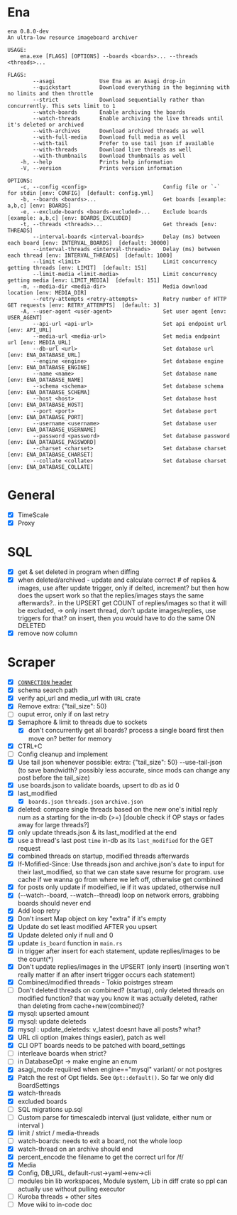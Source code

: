 <!--

# New
****
[![Latest Version][latest-badge]][latest-link]
[![License][license-badge]][license-url]
[![Lines Of Code][tokei-loc-badge]][repo-url]
[![Build Status][build-badge]][build-url]
[![Unsafe Forbidden][safety-badge]][safety-url]
[![Documentation][doc-badge]][doc-url]
[![rustc](https://img.shields.io/badge/rustc-1.41+-blue.svg)](https://blog.rust-lang.org/2020/03/12/Rust-1.42.html)

<!--[![Matrix Chat][matrix-chat-badge]][matrix-chat-link]
[![Discord Chat][discord-chat-badge]][discord-chat-link]



[repo-url]: https://github.com/shiimizu/ena
[tokei-loc-badge]: https://tokei.rs/b1/github/shiimizu/ena?category=code
[license-badge]: https://img.shields.io/github/license/shiimizu/ena?color=blue
[license-url]: LICENSE
[latest-badge]: https://img.shields.io/github/v/release/shiimizu/ena?color=orange
[latest-link]: https://github.com/shiimizu/ena/releases/latest
[build-badge]: https://img.shields.io/github/workflow/status/shiimizu/ena/Rust?logo=github
[build-url]: https://github.com/shiimizu/ena/actions?query=workflow%3ARust
[safety-badge]: https://img.shields.io/badge/unsafe-forbidden-green.svg
[safety-url]: https://github.com/rust-secure-code/safety-dance/
[doc-badge]: https://img.shields.io/badge/docs-latest-%235075A7.svg
[doc-url]: https://shiimizu.github.io/ena.docs/doc/ena/pgsql/core/struct.Post.html
[discord-chat-link]: https://discord.gg/phPHTEs
[discord-chat-badge]: https://img.shields.io/badge/chat-on%20discord-%23788BD8?logo=discord
[matrix-chat-link]: https://matrix.to/#/#bibanon-chat:matrix.org
[matrix-chat-badge]: https://img.shields.io/matrix/bibanon-chat:matrix.org?logo=matrix&color=green


# From where you left off. TODO:
* set -x RUST_BACKTRACE 'full'
* $env:RUST_BACKTRACE='full'
* $env:RUST_BACKTRACE='1'
* [for DBA and frontend](https://hakibenita.com/sql-tricks-application-dba)
* `./target/release/asql -b a aco adv an asp b bant biz c cgl ck cm co d diy e f fa fit g gd gif h hc his hm hr i ic int jp k lgbt lit m mlp mu n news o out p po pol qa qst r r9k s s4s sci soc sp t tg toy trash trv tv u v vg vip vp vr w wg wsg wsr x y`
* `cls; cat up-mysql.sql | mysql -u root --password="zxc" ena2`
* `cargo depgraph --dedup-transitive-deps | dot -Tpng > graph2.png`
* `cargo deps | dot -Tpng > graph.png`
* `cargo doc --lib --no-deps -j 4`
* `cargo doc --bin asql --no-deps -j 4`
* `cls; c r -q -j4 -- --asagi --engine mysql --name ena2 --schema ena2 --port 3306 --username root --password zxc --charset utf8mb4 --collate utf8mb4_unicode_ci --watch-boards -b b`

-->
# Ena
```
ena 0.8.0-dev
An ultra-low resource imageboard archiver

USAGE:
    ena.exe [FLAGS] [OPTIONS] --boards <boards>... --threads <threads>...

FLAGS:
        --asagi              Use Ena as an Asagi drop-in
        --quickstart         Download everything in the beginning with no limits and then throttle
        --strict             Download sequentially rather than concurrently. This sets limit to 1
        --watch-boards       Enable archiving the boards
        --watch-threads      Enable archiving the live threads until it's deleted or archived
        --with-archives      Download archived threads as well
        --with-full-media    Download full media as well
        --with-tail          Prefer to use tail json if available
        --with-threads       Download live threads as well
        --with-thumbnails    Download thumbnails as well
    -h, --help               Prints help information
    -V, --version            Prints version information

OPTIONS:
    -c, --config <config>                        Config file or `-` for stdin [env: CONFIG]  [default: config.yml]
    -b, --boards <boards>...                     Get boards [example: a,b,c] [env: BOARDS]
    -e, --exclude-boards <boards-excluded>...    Exclude boards [example: a,b,c] [env: BOARDS_EXCLUDED]
    -t, --threads <threads>...                   Get threads [env: THREADS]
        --interval-boards <interval-boards>      Delay (ms) between each board [env: INTERVAL_BOARDS]  [default: 30000]
        --interval-threads <interval-threads>    Delay (ms) between each thread [env: INTERVAL_THREADS]  [default: 1000]
        --limit <limit>                          Limit concurrency getting threads [env: LIMIT]  [default: 151]
        --limit-media <limit-media>              Limit concurrency getting media [env: LIMIT_MEDIA]  [default: 151]
    -m, --media-dir <media-dir>                  Media download location [env: MEDIA_DIR]
        --retry-attempts <retry-attempts>        Retry number of HTTP GET requests [env: RETRY_ATTEMPTS]  [default: 3]
    -A, --user-agent <user-agent>                Set user agent [env: USER_AGENT]
        --api-url <api-url>                      Set api endpoint url [env: API_URL]
        --media-url <media-url>                  Set media endpoint url [env: MEDIA_URL]
        --db-url <url>                           Set database url [env: ENA_DATABASE_URL]
        --engine <engine>                        Set database engine [env: ENA_DATABASE_ENGINE]
        --name <name>                            Set database name [env: ENA_DATABASE_NAME]
        --schema <schema>                        Set database schema [env: ENA_DATABASE_SCHEMA]
        --host <host>                            Set database host [env: ENA_DATABASE_HOST]
        --port <port>                            Set database port [env: ENA_DATABASE_PORT]
        --username <username>                    Set database user [env: ENA_DATABASE_USERNAME]
        --password <password>                    Set database password [env: ENA_DATABASE_PASSWORD]
        --charset <charset>                      Set database charset [env: ENA_DATABASE_CHARSET]
        --collate <collate>                      Set database charset [env: ENA_DATABASE_COLLATE]

```

# General
- [x] TimeScale
- [x] Proxy

# SQL
- [x] get & set deleted in program when diffing
- [x] when deleted/archived - update and calculate correct # of replies & images, use after update trigger, only if delted, increment? but then how does the upsert work so that the replies/images stays the same afterwards?.. in the UPSERT get COUNT of replies/images so that it will be excluded, -> only insert thread, don't update images/replies, use triggers for that? on insert, then you would have to do the same ON DELETED
- [x] remove now column

# Scraper
- [x] [`CONNECTION` header](https://docs.rs/reqwest/0.10.7/reqwest/header/constant.CONNECTION.html)
- [x] schema search path
- [x] verify api_url and media_url with `URL` crate
- [x] Remove extra: {"tail_size": 50}
- [ ] ouput error, only if on last retry
- [x] Semaphore & limit to threads due to sockets
  - [x] don't concurrently get all boards? process a single board first then move on? better for memory
- [x] CTRL+C
- [ ] Config cleanup and implement
- [x] Use tail json whenever possible: extra: {"tail_size": 50} --use-tail-json (to save bandwidth? possibly less accurate, since mods can change any post before the tail_size)
- [x] use boards.json to validate boards, upsert to db as id 0
- [x] last_modified
  - [x] `boards.json` `threads.json` `archive.json`
- [x] deleted: compare single threads based on the new one's initial reply num as a starting for the in-db (>=) [double check if OP stays or fades away for large threads?]
- [x] only update threads.json & its last_modified at the end
- [x] use a thread's last post `time` in-db as its `last_modified` for the GET request
- [x] combined threads on startup, modified threads afterwards
- [x] If-Mofified-Since: Use threads.json and archive.json's `date` to input for their last_modified, so that we can state save resume for program. use cache if we wanna go from where we left off, otherwise get combined
- [x] for posts only update if modeified, ie if it was updated, otherwise null
- [x] (--watch--board, --watch--thread) loop on network errors, grabbing boards should never end
- [x] Add loop retry
- [x] Don't insert Map object on key "extra" if it's empty
- [x] Update do set least modified AFTER you upsert
- [x] Update deleted only if null and 0
- [x] update `is_board` function in `main.rs`
- [x] in trigger after insert for each statement, update replies/images to be the count(*)
- [x] Don't update replies/images in the UPSERT (only insert) (inserting won't really matter if an after insert trigger occurs each statement)
- [x] Combined/modified threads - Tokio poistrges stream
- [ ] Don't deleted threads on combined? (startup), only deleted threads on modified function? that way you know it was actually deleted, rather than deleting from cache+new(combined)? 
- [x] mysql: upserted amount
- [x] mysql: update deleteds
- [x] mysql : update_deleteds: v_latest doesnt have all posts? what?
- [x] URL cli option (makes things easier), patch as well
- [x] CLI OPT boards needs to be patched with board_settings
- [ ] interleave boards when strict?
- [ ] in DatabaseOpt -> make engine an enum
- [x] asagi_mode requiired when engine=="mysql" variant/ or not postgres 
- [x] Patch the rest of Opt fields. See `Opt::default()`. So far we only did BoardSettings
- [x] watch-threads
- [x] excluded boards
- [ ] SQL migrations up.sql
- [ ] Custom parse for timescaledb interval (just validate, either num or interval )
- [x] limit / strict / media-threads
- [ ] watch-boards: needs to exit a board, not the whole loop
- [x] watch-thread on an archive should end
- [x] percent_encode the filename to get the correct url for /f/
- [x] Media
- [x] Config, DB_URL, default-rust->yaml->env->cli
- [ ] modules bin lib workspaces, Module system, Lib in diff crate so ppl can actually use without pulling executor
- [ ] Kuroba threads + other sites
- [ ] Move wiki to in-code doc

<!--
Tests
- [ ] [load test](https://github.com/tag1consulting/goose)
- [ ] [http mock](https://github.com/LukeMathWalker/wiremock-rs)

Ena-Server?


# Media
- [ ] Insert media in db (auto hash) or store on disk
- [ ] check md5 before dl
- [ ] --media-force-stop-on-ctrl-c
- [ ] dynamic config? hot reload? 
- [ ] check if file exists needs to be done efficiently so it won't wear out the drive. no exessive read seeaks?
- [ ] list of dirs to check for media, first one is where it's attempted to be saved, then to others, if still err, make new dir and save there, if still err, drive probably has no space and output error
- [ ] press ctrl-c again to cancel media fetching (requires to check for media in all combined threads regardless of if-modified, this is so you can ctrl c anytime + state save, check if need to dl, this happens all the time after getting threads.json, how efficient is this vs billions of rows?.. if you check it and it's already been found, dont check it again)
- [ ] Quote all postgres identifiers

-->

